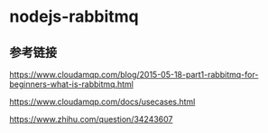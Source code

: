 # nodejs-rabbitmq

## 参考链接

https://www.cloudamqp.com/blog/2015-05-18-part1-rabbitmq-for-beginners-what-is-rabbitmq.html

https://www.cloudamqp.com/docs/usecases.html

https://www.zhihu.com/question/34243607

